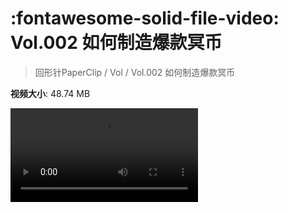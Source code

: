 # :fontawesome-solid-file-video: Vol.002 如何制造爆款冥币

> 回形针PaperClip / Vol / Vol.002 如何制造爆款冥币

**视频大小**: 48.74 MB

<div class="video"><video src="https://file.hsyhx.top/archive/回形针PaperClip/Vol/Vol.002 如何制造爆款冥币.mp4" controls preload>🤔 您的浏览器不支持 video 标签</video></div>